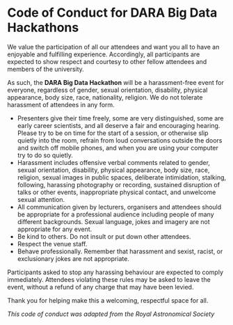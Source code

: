 # Code of Conduct for DARA Big Data Hackathons

We value the participation of all our attendees and want you all to have an enjoyable and fulfilling experience. Accordingly, all participants are expected to show respect and courtesy to other fellow attendees and members of the university.

As such, the **DARA Big Data Hackathon** will be a harassment-free event for everyone, regardless of gender, sexual orientation, disability, physical appearance, body size, race, nationality, religion. We do not tolerate harassment of attendees in any form.

* Presenters give their time freely, some are very distinguished, some are early career scientists, and all deserve a fair and encouraging hearing. Please try to be on time for the start of a session, or otherwise slip quietly into the room, refrain from loud conversations outside the doors and switch off mobile phones, and when you are using your computer try to do so quietly.
* Harassment includes offensive verbal comments related to gender, sexual orientation, disability, physical appearance, body size, race, religion, sexual images in public spaces, deliberate intimidation, stalking, following, harassing photography or recording, sustained disruption of talks or other events, inappropriate physical contact, and unwelcome sexual attention.
* All communication given by lecturers, organisers and attendees should be appropriate for a professional audience including people of many different backgrounds. Sexual language, jokes and imagery are not appropriate for any event.
* Be kind to others. Do not insult or put down other attendees.
* Respect the venue staff.
* Behave professionally. Remember that harassment and sexist, racist, or exclusionary jokes are not appropriate.

Participants asked to stop any harassing behaviour are expected to comply immediately. Attendees violating these rules may be asked to leave the event, without a refund of any charge that may have been levied.

Thank you for helping make this a welcoming, respectful space for all.



*This code of conduct was adapted from the Royal Astronomical Society*
